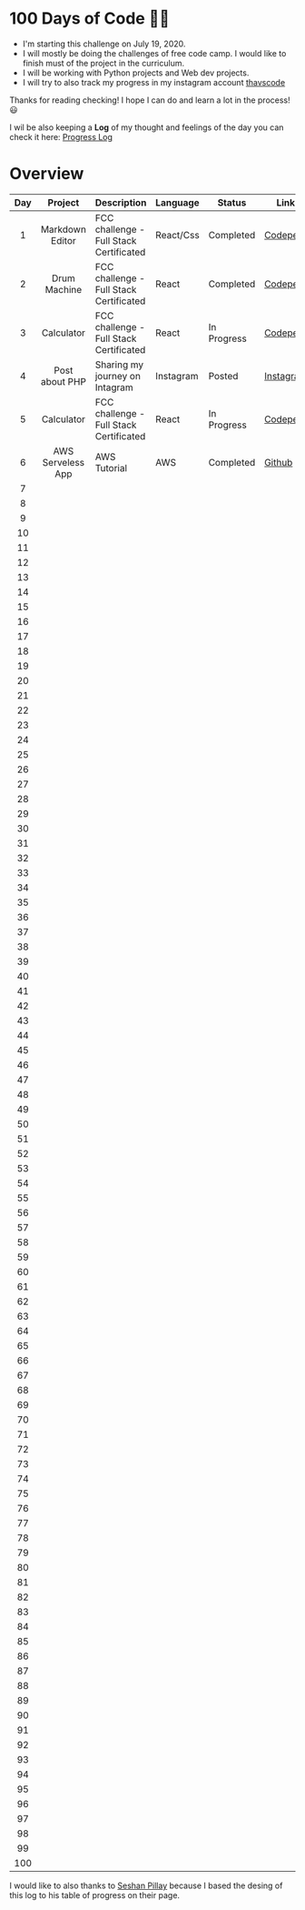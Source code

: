 # 100 Days of Code 👩‍💻
- I'm starting this challenge on July 19, 2020.
- I will mostly be doing the challenges of free code camp. I would like to finish must of the project in the curriculum.
- I will be working with Python projects and Web dev projects. 
- I will try to also track my progress in my instagram account [thavscode](https://www.instagram.com/thavcodes/)

Thanks for reading checking! I hope I can do and learn a lot in the process! 😃

I wil be also keeping a **Log** of my thought and feelings of the day you can check it here: [Progress Log](https://github.com/milg15/100-days-of-code/blob/master/log.md)
# Overview

|  Day  |     Project     | Description                             | Language  | Status    | Link                                                |                                             Log                                             |
| :---: | :-------------: | --------------------------------------- | --------- | --------- | --------------------------------------------------- | :-----------------------------------------------------------------------------------------: |
|   1   | Markdown Editor | FCC challenge - Full Stack Certificated | React/Css | Completed | [Codepen](https://codepen.io/mariailg/full/abdPoby) | [Day 1](https://github.com/milg15/100-days-of-code/blob/master/log.md#day-1-july-19-sunday) |
|   2   |  Drum Machine   | FCC challenge - Full Stack Certificated | React     | Completed | [Codepen](https://codepen.io/mariailg/full/jOWXOge) | [Day 2](https://github.com/milg15/100-days-of-code/blob/master/log.md#day-2-july-19-monday)                                                                                         |
|   3   | Calculator      | FCC challenge - Full Stack Certificated |React|In Progress|[Codepen](https://codepen.io/mariailg/full/OJMdMoE)|[Day 3](https://github.com/milg15/100-days-of-code/blob/master/log.md#day-3-july-20-tuesday)|
|   4   |Post about PHP |Sharing my journey on Intagram | Instagram | Posted |[Instagram](https://www.instagram.com/p/CC9lpjoDmC0/)| [Day 4](https://github.com/milg15/100-days-of-code/blob/master/log.md#day-4-july-21-wednesday) |
|   5   | Calculator |FCC challenge - Full Stack Certificated|React|In Progress|[Codepen](https://codepen.io/mariailg/full/OJMdMoE)|[Day 5](https://github.com/milg15/100-days-of-code/blob/master/log.md#day-4-july-21-wednesday)|
|   6   | AWS Serveless App | AWS Tutorial |AWS|Completed|[Github](https://github.com/milg15/Unicorns-AWS-Serverless-)|[Day 6](https://github.com/milg15/100-days-of-code/blob/master/log.md#day-6-august-4-tuesday)|
|   7   |                 |                                         |           |           |                                                     |                                                                                             |
|   8   |                 |                                         |           |           |                                                     |                                                                                             |
|   9   |                 |                                         |           |           |                                                     |                                                                                             |
|  10   |                 |                                         |           |           |                                                     |                                                                                             |
|  11   |                 |                                         |           |           |                                                     |                                                                                             |
|  12   |                 |                                         |           |           |                                                     |                                                                                             |
|  13   |                 |                                         |           |           |                                                     |                                                                                             |
|  14   |                 |                                         |           |           |                                                     |                                                                                             |
|  15   |                 |                                         |           |           |                                                     |                                                                                             |
|  16   |                 |                                         |           |           |                                                     |                                                                                             |
|  17   |                 |                                         |           |           |                                                     |                                                                                             |
|  18   |                 |                                         |           |           |                                                     |                                                                                             |
|  19   |                 |                                         |           |           |                                                     |                                                                                             |
|  20   |                 |                                         |           |           |                                                     |                                                                                             |
|  21   |                 |                                         |           |           |                                                     |                                                                                             |
|  22   |                 |                                         |           |           |                                                     |                                                                                             |4
|  23   |                 |                                         |           |           |                                                     |                                                                                             |
|  24   |                 |                                         |           |           |                                                     |                                                                                             |
|  25   |                 |                                         |           |           |                                                     |                                                                                             |
|  26   |                 |                                         |           |           |                                                     |                                                                                             |
|  27   |                 |                                         |           |           |                                                     |                                                                                             |
|  28   |                 |                                         |           |           |                                                     |                                                                                             |
|  29   |                 |                                         |           |           |                                                     |                                                                                             |
|  30   |                 |                                         |           |           |                                                     |                                                                                             |
|  31   |                 |                                         |           |           |                                                     |                                                                                             |
|  32   |                 |                                         |           |           |                                                     |                                                                                             |
|  33   |                 |                                         |           |           |                                                     |                                                                                             |
|  34   |                 |                                         |           |           |                                                     |                                                                                             |
|  35   |                 |                                         |           |           |                                                     |                                                                                             |
|  36   |                 |                                         |           |           |                                                     |                                                                                             |
|  37   |                 |                                         |           |           |                                                     |                                                                                             |
|  38   |                 |                                         |           |           |                                                     |                                                                                             |
|  39   |                 |                                         |           |           |                                                     |                                                                                             |
|  40   |                 |                                         |           |           |                                                     |                                                                                             |
|  41   |                 |                                         |           |           |                                                     |                                                                                             |
|  42   |                 |                                         |           |           |                                                     |                                                                                             |
|  43   |                 |                                         |           |           |                                                     |                                                                                             |
|  44   |                 |                                         |           |           |                                                     |                                                                                             |
|  45   |                 |                                         |           |           |                                                     |                                                                                             |
|  46   |                 |                                         |           |           |                                                     |                                                                                             |
|  47   |                 |                                         |           |           |                                                     |                                                                                             |
|  48   |                 |                                         |           |           |                                                     |                                                                                             |
|  49   |                 |                                         |           |           |                                                     |                                                                                             |
|  50   |                 |                                         |           |           |                                                     |                                                                                             |
|  51   |                 |                                         |           |           |                                                     |                                                                                             |
|  52   |                 |                                         |           |           |                                                     |                                                                                             |
|  53   |                 |                                         |           |           |                                                     |                                                                                             |
|  54   |                 |                                         |           |           |                                                     |                                                                                             |
|  55   |                 |                                         |           |           |                                                     |                                                                                             |
|  56   |                 |                                         |           |           |                                                     |                                                                                             |
|  57   |                 |                                         |           |           |                                                     |                                                                                             |
|  58   |                 |                                         |           |           |                                                     |                                                                                             |
|  59   |                 |                                         |           |           |                                                     |                                                                                             |
|  60   |                 |                                         |           |           |                                                     |                                                                                             |
|  61   |                 |                                         |           |           |                                                     |                                                                                             |
|  62   |                 |                                         |           |           |                                                     |                                                                                             |
|  63   |                 |                                         |           |           |                                                     |                                                                                             |
|  64   |                 |                                         |           |           |                                                     |                                                                                             |
|  65   |                 |                                         |           |           |                                                     |                                                                                             |
|  66   |                 |                                         |           |           |                                                     |                                                                                             |
|  67   |                 |                                         |           |           |                                                     |                                                                                             |
|  68   |                 |                                         |           |           |                                                     |                                                                                             |
|  69   |                 |                                         |           |           |                                                     |                                                                                             |
|  70   |                 |                                         |           |           |                                                     |                                                                                             |
|  71   |                 |                                         |           |           |                                                     |                                                                                             |
|  72   |                 |                                         |           |           |                                                     |                                                                                             |
|  73   |                 |                                         |           |           |                                                     |                                                                                             |
|  74   |                 |                                         |           |           |                                                     |                                                                                             |
|  75   |                 |                                         |           |           |                                                     |                                                                                             |
|  76   |                 |                                         |           |           |                                                     |                                                                                             |
|  77   |                 |                                         |           |           |                                                     |                                                                                             |
|  78   |                 |                                         |           |           |                                                     |                                                                                             |
|  79   |                 |                                         |           |           |                                                     |                                                                                             |
|  80   |                 |                                         |           |           |                                                     |                                                                                             |
|  81   |                 |                                         |           |           |                                                     |                                                                                             |
|  82   |                 |                                         |           |           |                                                     |                                                                                             |
|  83   |                 |                                         |           |           |                                                     |                                                                                             |
|  84   |                 |                                         |           |           |                                                     |                                                                                             |
|  85   |                 |                                         |           |           |                                                     |                                                                                             |
|  86   |                 |                                         |           |           |                                                     |                                                                                             |
|  87   |                 |                                         |           |           |                                                     |                                                                                             |
|  88   |                 |                                         |           |           |                                                     |                                                                                             |
|  89   |                 |                                         |           |           |                                                     |                                                                                             |
|  90   |                 |                                         |           |           |                                                     |                                                                                             |
|  91   |                 |                                         |           |           |                                                     |                                                                                             |
|  92   |                 |                                         |           |           |                                                     |                                                                                             |
|  93   |                 |                                         |           |           |                                                     |                                                                                             |
|  94   |                 |                                         |           |           |                                                     |                                                                                             |
|  95   |                 |                                         |           |           |                                                     |                                                                                             |
|  96   |                 |                                         |           |           |                                                     |                                                                                             |
|  97   |                 |                                         |           |           |                                                     |                                                                                             |
|  98   |                 |                                         |           |           |                                                     |                                                                                             |
|  99   |                 |                                         |           |           |                                                     |                                                                                             |
|  100  |                 |                                         |           |           |                                                     |                                                                                             |


I would like to also thanks to [Seshan Pillay](https://github.com/SeshanPillay25/100-days-of-code) because I based the desing of this log to his table of progress on their page.
